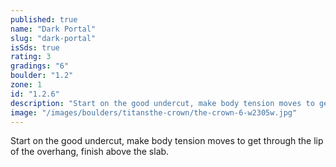 ```yaml
---
published: true
name: "Dark Portal"
slug: "dark-portal"
isSds: true
rating: 3
gradings: "6"
boulder: "1.2"
zone: 1
id: "1.2.6"
description: "Start on the good undercut, make body tension moves to get through the lip of the overhang, finish above the slab."
image: "/images/boulders/titansthe-crown/the-crown-6-w2305w.jpg"
---
```


Start on the good undercut, make body tension moves to get through the lip of the overhang, finish above the slab.
